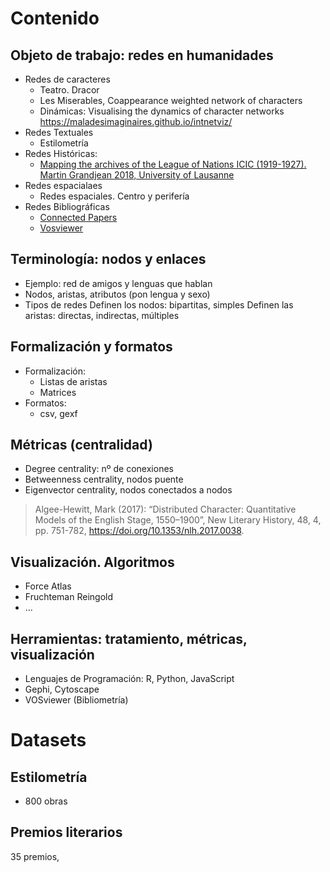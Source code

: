 # Contenido 

## Objeto de trabajo: redes en humanidades

- Redes de caracteres
    - Teatro. Dracor
    - Les Miserables, Coappearance weighted network of characters
    - Dinámicas: Visualising the dynamics of character networks <https://maladesimaginaires.github.io/intnetviz/>
- Redes Textuales
    - Estilometría
- Redes Históricas:
    - [Mapping the archives of the League of Nations ICIC (1919-1927). Martin Grandjean 2018, University of Lausanne](https://grandjeanmartin.github.io/intellectual-cooperation)    
- Redes espacialaes
    - Redes espaciales. Centro y perifería
- Redes Bibliográficas
    - [Connected Papers](https://www.connectedpapers.com/main/3149a915f738f044778e3decdb4278e2bad17808/Gephi%3A-An-Open-Source-Software-for-Exploring-and-Manipulating-Networks/graph)
    - [Vosviewer](https://tinyurl.com/y36v4cb3)

## Terminología: nodos y enlaces

- Ejemplo: red de amigos y lenguas que hablan
- Nodos, aristas, atributos (pon lengua y sexo)
- Tipos de redes
    Definen los nodos: bipartitas, simples
    Definen las aristas: directas, indirectas, múltiples

## Formalización y formatos

- Formalización:
    - Listas de aristas
    - Matrices
- Formatos:
    - csv, gexf

## Métricas (centralidad)

- Degree centrality: nº de conexiones
- Betweenness centrality, nodos puente 
- Eigenvector centrality, nodos conectados a nodos

> Algee-Hewitt, Mark (2017): “Distributed Character: Quantitative Models of the English Stage, 1550–1900”, New Literary History, 48, 4, pp. 751-782, <https://doi.org/10.1353/nlh.2017.0038>.

## Visualización. Algoritmos

- Force Atlas
- Fruchteman Reingold
- ...

## Herramientas: tratamiento, métricas, visualización

- Lenguajes de Programación: R, Python, JavaScript
- Gephi, Cytoscape
- VOSviewer (Bibliometría)


# Datasets

## Estilometría

- 800 obras

## Premios literarios

35 premios, 